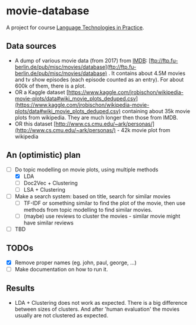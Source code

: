 # movie-database
A project for course [Language Technologies in Practice](https://ufal.mff.cuni.cz/courses/npfl128).

## Data sources
- A dump of various movie data (from 2017) from [IMDB](imdb.com): [ftp://ftp.fu-berlin.de/pub/misc/movies/database](ftp://ftp.fu-berlin.de/pub/misc/movies/database) .
It contains about 4.5M movies and tv show episodes (each episode counted as an entry).
For about 600k of them, there is a plot.
- OR a Kaggle dataset [https://www.kaggle.com/jrobischon/wikipedia-movie-plots/data#wiki_movie_plots_deduped.csv](https://www.kaggle.com/jrobischon/wikipedia-movie-plots/data#wiki_movie_plots_deduped.csv) containing about 35k movie plots from wikipedia. They are much longer then those from IMDB.
- OR this dataset [http://www.cs.cmu.edu/~ark/personas/](http://www.cs.cmu.edu/~ark/personas/) - 42k movie plot from wikipedia

## An (optimistic) plan
- [ ] Do topic modelling on movie plots, using multiple methods
    * [x] LDA
    * [ ] Doc2Vec + Clustering
    * [ ] LSA + Clustering
- [ ] Make a search system: based on title, search for similar movies
    * [ ] TF-IDF or something similar to find the plot of the movie, then use methods from topic modelling to find similar movies.
    * [ ] (maybe) use reviews to cluster the movies - similar movie might have similar reviews
- [ ] TBD

## TODOs
- [x] Remove proper names (eg. john, paul, george, ...)
- [ ] Make documentation on how to run it.

## Results
- LDA + Clustering does not work as expected. There is a big difference between sizes of clusters. And after 'human evaluation' the movies usually are not clustered as expected.

